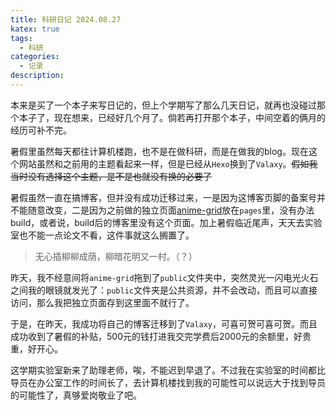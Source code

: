 ```yaml
---
title: 科研日记 2024.08.27
katex: true
tags:
  - 科研
categories:
  - 记录
description: 
---
```


本来是买了一个本子来写日记的，但上个学期写了那么几天日记，就再也没碰过那个本子了，现在想来，已经好几个月了。倘若再打开那个本子，中间空着的俩月的经历可补不完。

暑假里虽然每天都往计算机楼跑，也不是在做科研，而是在做我的blog。现在这个网站虽然和之前用的主题看起来一样，但是已经从`Hexo`换到了`Valaxy`。~~假如我当时没有选择这个主题，是不是也就没有换的必要了~~

暑假虽然一直在搞博客，但并没有成功迁移过来，一是因为这博客页脚的备案号并不能随意改变，二是因为之前做的独立页面[anime-grid](https:atoposyz.github.io/anime-grid)放在`pages`里，没有办法build，或者说，build后的博客里没有这个页面。加上暑假临近尾声，天天去实验室也不能一点论文不看，这件事就这么搁置了。

> 无心插柳柳成荫，柳暗花明又一村。（？）

昨天，我不经意间将`anime-grid`拖到了`public`文件夹中，突然灵光一闪电光火石之间我的眼镜就发光了：`public`文件夹是公共资源，并不会改动，而且可以直接访问，那么我把独立页面存到这里面不就行了。

于是，在昨天，我成功将自己的博客迁移到了`Valaxy`，可喜可贺可喜可贺。而且成功收到了暑假的补贴，500元的钱打进我交完学费后2000元的余额里，好贵重，好开心。

这学期实验室新来了助理老师，唉，不能迟到早退了。不过我在实验室的时间都比导员在办公室工作的时间长了，去计算机楼找到我的可能性可以说远大于找到导员的可能性了，真够爱岗敬业了吧。